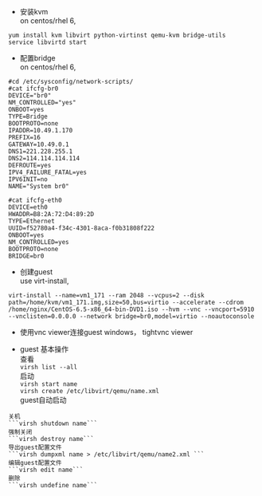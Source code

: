 * 安装kvm  
on centos/rhel 6,  
```	
yum install kvm libvirt python-virtinst qemu-kvm bridge-utils 
service libvirtd start

```  

* 配置bridge  
on centos/rhel 6,  
```
#cd /etc/sysconfig/network-scripts/
#cat ifcfg-br0 
DEVICE="br0"
NM_CONTROLLED="yes"
ONBOOT=yes
TYPE=Bridge
BOOTPROTO=none
IPADDR=10.49.1.170
PREFIX=16
GATEWAY=10.49.0.1
DNS1=221.228.255.1
DNS2=114.114.114.114
DEFROUTE=yes
IPV4_FAILURE_FATAL=yes
IPV6INIT=no
NAME="System br0"

#cat ifcfg-eth0
DEVICE=eth0
HWADDR=B8:2A:72:D4:89:2D
TYPE=Ethernet
UUID=f52780a4-f34c-4301-8aca-f0b31808f222
ONBOOT=yes
NM_CONTROLLED=yes
BOOTPROTO=none
BRIDGE=br0
```

* 创建guest  
use virt-install,  
```
virt-install --name=vm1_171 --ram 2048 --vcpus=2 --disk path=/home/kvm/vm1_171.img,size=50,bus=virtio --accelerate --cdrom /home/nginx/CentOS-6.5-x86_64-bin-DVD1.iso --hvm --vnc --vncport=5910 --vnclisten=0.0.0.0 --network bridge=br0,model=virtio --noautoconsole
```  

* 使用vnc viewer连接guest
windows，
  tightvnc viewer  

* guest 基本操作  
查看  
```virsh list --all```  
启动  
```virsh start name```  
```virsh create /etc/libvirt/qemu/name.xml```  
guest自动启动  
```virsh autostart name
关机  
```virsh shutdown name```  
强制关闭  
```virsh destroy name```  
导出guest配置文件  
```virsh dumpxml name > /etc/libvirt/qemu/name2.xml ```  
编辑guest配置文件  
```virsh edit name```  
删除  
```virsh undefine name```  

